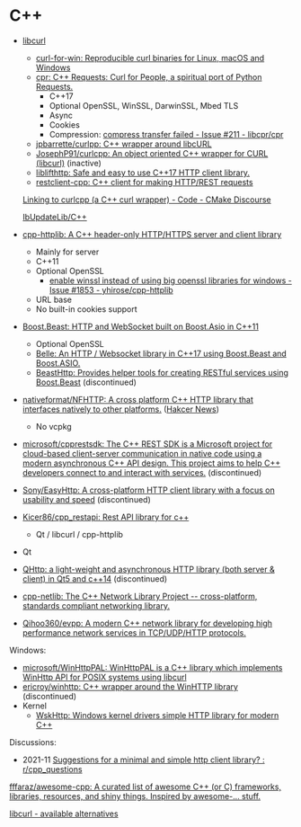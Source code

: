 # C++
- [libcurl](https://github.com/curl/curl)
  - [curl-for-win: Reproducible curl binaries for Linux, macOS and Windows](https://github.com/curl/curl-for-win)
  - [cpr: C++ Requests: Curl for People, a spiritual port of Python Requests.](https://github.com/libcpr/cpr)
    - C++17
    - Optional OpenSSL, WinSSL, DarwinSSL, Mbed TLS
    - Async
    - Cookies
    - Compression: [compress transfer failed - Issue #211 - libcpr/cpr](https://github.com/libcpr/cpr/issues/211)
  - [jpbarrette/curlpp: C++ wrapper around libcURL](https://github.com/jpbarrette/curlpp)
  - [JosephP91/curlcpp: An object oriented C++ wrapper for CURL (libcurl)](https://github.com/JosephP91/curlcpp) (inactive)
  - [liblifthttp: Safe and easy to use C++17 HTTP client library.](https://github.com/jbaldwin/liblifthttp)
  - [restclient-cpp: C++ client for making HTTP/REST requests](https://github.com/mrtazz/restclient-cpp)

  [Linking to curlcpp (a C++ curl wrapper) - Code - CMake Discourse](https://discourse.cmake.org/t/linking-to-curlcpp-a-c-curl-wrapper/5677)

  [IbUpdateLib/C++](https://github.com/Chaoses-Ib/IbUpdateLib/tree/main/C%2B%2B)

- [cpp-httplib: A C++ header-only HTTP/HTTPS server and client library](https://github.com/yhirose/cpp-httplib)
  - Mainly for server
  - C++11
  - Optional OpenSSL
    - [enable winssl instead of using big openssl libraries for windows - Issue #1853 - yhirose/cpp-httplib](https://github.com/yhirose/cpp-httplib/issues/1853)
  - URL base
  - No built-in cookies support

- [Boost.Beast: HTTP and WebSocket built on Boost.Asio in C++11](https://github.com/boostorg/beast)
  - Optional OpenSSL
  - [Belle: An HTTP / Websocket library in C++17 using Boost.Beast and Boost.ASIO.](https://github.com/octobanana/belle)
  - [BeastHttp: Provides helper tools for creating RESTful services using Boost.Beast](https://github.com/0xdead4ead/BeastHttp) (discontinued)

- [nativeformat/NFHTTP: A cross platform C++ HTTP library that interfaces natively to other platforms.](https://github.com/nativeformat/NFHTTP) ([Hakcer News](https://news.ycombinator.com/item?id=19541924))
  - No vcpkg

- [microsoft/cpprestsdk: The C++ REST SDK is a Microsoft project for cloud-based client-server communication in native code using a modern asynchronous C++ API design. This project aims to help C++ developers connect to and interact with services.](https://github.com/microsoft/cpprestsdk) (discontinued)

- [Sony/EasyHttp: A cross-platform HTTP client library with a focus on usability and speed](https://github.com/sony/easyhttpcpp) (discontinued)

- [Kicer86/cpp\_restapi: Rest API library for c++](https://github.com/Kicer86/cpp_restapi)
  - Qt / libcurl / cpp-httplib

- Qt

- [QHttp: a light-weight and asynchronous HTTP library (both server & client) in Qt5 and c++14](https://github.com/azadkuh/qhttp) (discontinued)

- [cpp-netlib: The C++ Network Library Project -- cross-platform, standards compliant networking library.](https://github.com/cpp-netlib/cpp-netlib)

- [Qihoo360/evpp: A modern C++ network library for developing high performance network services in TCP/UDP/HTTP protocols.](https://github.com/Qihoo360/evpp)

Windows:
- [microsoft/WinHttpPAL: WinHttpPAL is a C++ library which implements WinHttp API for POSIX systems using libcurl](https://github.com/microsoft/WinHttpPAL)
- [ericroy/winhttp: C++ wrapper around the WinHTTP library](https://github.com/ericroy/winhttp) (discontinued)
- Kernel
  - [WskHttp: Windows kernel drivers simple HTTP library for modern C++](https://github.com/zhuhuibeishadiao/WskHttp)

Discussions:
- 2021-11 [Suggestions for a minimal and simple http client library? : r/cpp\_questions](https://www.reddit.com/r/cpp_questions/comments/qlf9yo/suggestions_for_a_minimal_and_simple_http_client/)

[fffaraz/awesome-cpp: A curated list of awesome C++ (or C) frameworks, libraries, resources, and shiny things. Inspired by awesome-... stuff.](https://github.com/fffaraz/awesome-cpp#networking)

[libcurl - available alternatives](https://curl.se/libcurl/competitors.html)